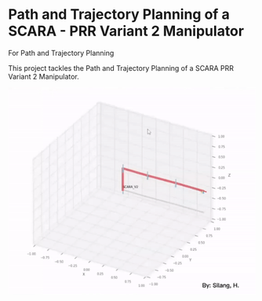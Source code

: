 # Path and Trajectory Planning of a SCARA - PRR Variant 2 Manipulator

For Path and Trajectory Planning
 
This project tackles the Path and Trajectory Planning of a SCARA PRR Variant 2 Manipulator.

<img src="gif/SCARA_V2.gif">

 
